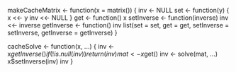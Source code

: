 makeCacheMatrix <- function(x = matrix()) {
  inv <- NULL
  set <- function(y) {
    x <<- y
    inv <<- NULL
  }
  get <- function() x
  setInverse <- function(inverse) inv <<- inverse
  getInverse <- function() inv
  list(set = set, get = get, setInverse = setInverse, getInverse = getInverse)
}

cacheSolve <- function(x, ...) {
  inv <- x$getInverse()
  if (!is.null(inv)) {
    return(inv)
  }
  mat <- x$get()
  inv <- solve(mat, ...)
  x$setInverse(inv)
  inv
}
        
    

